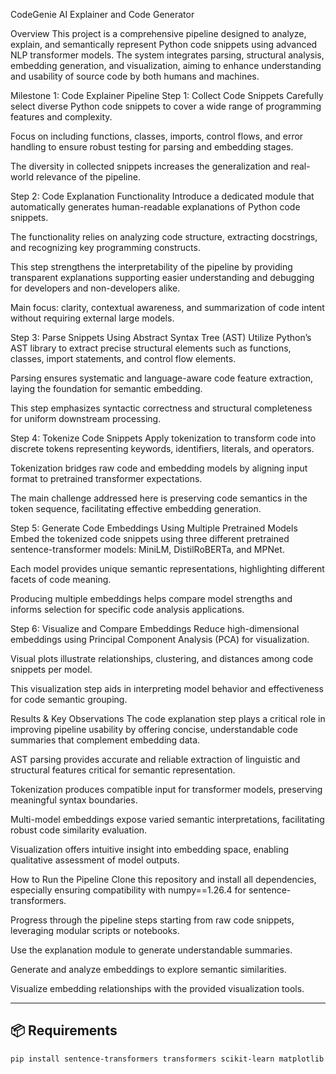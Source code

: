 CodeGenie AI Explainer and Code Generator

Overview
This project is a comprehensive pipeline designed to analyze, explain, and semantically represent Python code snippets using advanced NLP transformer models. The system integrates parsing, structural analysis, embedding generation, and visualization, aiming to enhance understanding and usability of source code by both humans and machines.

Milestone 1: Code Explainer Pipeline
Step 1: Collect Code Snippets
Carefully select diverse Python code snippets to cover a wide range of programming features and complexity.

Focus on including functions, classes, imports, control flows, and error handling to ensure robust testing for parsing and embedding stages.

The diversity in collected snippets increases the generalization and real-world relevance of the pipeline.

Step 2: Code Explanation Functionality
Introduce a dedicated module that automatically generates human-readable explanations of Python code snippets.

The functionality relies on analyzing code structure, extracting docstrings, and recognizing key programming constructs.

This step strengthens the interpretability of the pipeline by providing transparent explanations supporting easier understanding and debugging for developers and non-developers alike.

Main focus: clarity, contextual awareness, and summarization of code intent without requiring external large models.

Step 3: Parse Snippets Using Abstract Syntax Tree (AST)
Utilize Python’s AST library to extract precise structural elements such as functions, classes, import statements, and control flow elements.

Parsing ensures systematic and language-aware code feature extraction, laying the foundation for semantic embedding.

This step emphasizes syntactic correctness and structural completeness for uniform downstream processing.

Step 4: Tokenize Code Snippets
Apply tokenization to transform code into discrete tokens representing keywords, identifiers, literals, and operators.

Tokenization bridges raw code and embedding models by aligning input format to pretrained transformer expectations.

The main challenge addressed here is preserving code semantics in the token sequence, facilitating effective embedding generation.

Step 5: Generate Code Embeddings Using Multiple Pretrained Models
Embed the tokenized code snippets using three different pretrained sentence-transformer models: MiniLM, DistilRoBERTa, and MPNet.

Each model provides unique semantic representations, highlighting different facets of code meaning.

Producing multiple embeddings helps compare model strengths and informs selection for specific code analysis applications.

Step 6: Visualize and Compare Embeddings
Reduce high-dimensional embeddings using Principal Component Analysis (PCA) for visualization.

Visual plots illustrate relationships, clustering, and distances among code snippets per model.

This visualization step aids in interpreting model behavior and effectiveness for code semantic grouping.

Results & Key Observations
The code explanation step plays a critical role in improving pipeline usability by offering concise, understandable code summaries that complement embedding data.

AST parsing provides accurate and reliable extraction of linguistic and structural features critical for semantic representation.

Tokenization produces compatible input for transformer models, preserving meaningful syntax boundaries.

Multi-model embeddings expose varied semantic interpretations, facilitating robust code similarity evaluation.

Visualization offers intuitive insight into embedding space, enabling qualitative assessment of model outputs.

How to Run the Pipeline
Clone this repository and install all dependencies, especially ensuring compatibility with numpy==1.26.4 for sentence-transformers.

Progress through the pipeline steps starting from raw code snippets, leveraging modular scripts or notebooks.

Use the explanation module to generate understandable summaries.

Generate and analyze embeddings to explore semantic similarities.

Visualize embedding relationships with the provided visualization tools.



---

## 📦 Requirements

```bash
pip install sentence-transformers transformers scikit-learn matplotlib seaborn
